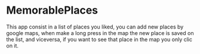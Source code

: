 # MemorablePlaces
This app consist in a list of places you liked, you can add new places by google maps, when make a long press in the map the new place is saved on the list, and viceversa, if you want to see that place in the map you only clic on it. 
